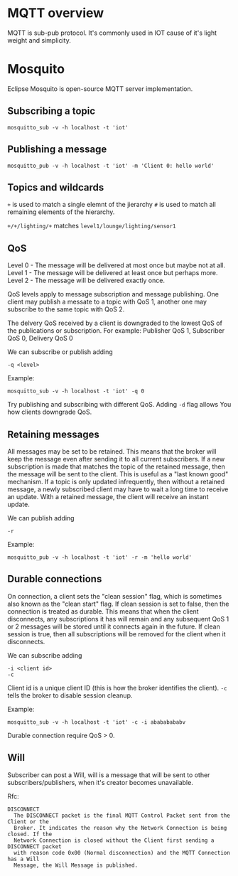 # MQTT overview

MQTT is sub-pub protocol. 
It's commonly used in IOT cause of it's light weight and simplicity.

# Mosquito

Eclipse Mosquito is open-source MQTT server implementation.

## Subscribing a topic

```
mosquitto_sub -v -h localhost -t 'iot'
```

## Publishing a message
```
mosquitto_pub -v -h localhost -t 'iot' -m 'Client 0: hello world'
```

## Topics and wildcards 

`+` is used to match a single elemnt of the jierarchy
`#` is used to match all remaining elements of the hierarchy.

`+/+/lighting/+` matches `level1/lounge/lighting/sensor1`

## QoS

Level 0 - The message will be delivered at most once but maybe not at all.
Level 1 - The message will be delivered at least once but perhaps more.
Level 2 - The message will be delivered exactly once.

QoS levels apply to message subscription and message publishing.
One client may publish a messate to a topic with QoS 1, another one may subscribe to the same topic with QoS 2.

The delvery QoS received by a client is downgraded to the lowest QoS of the publications or subscription.
For example: Publisher QoS 1, Subscriber QoS 0, Delivery QoS 0

We can subscribe or publish adding 
```
-q <level>
```
Example:
```
mosquitto_sub -v -h localhost -t 'iot' -q 0
```

Try publishing and subscribing with different QoS. Adding `-d` flag allows You how clients downgrade QoS.

## Retaining messages
All messages may be set to be retained. This means that the broker will keep the message even after sending it to 
all current subscribers. If a new subscription is made that matches the topic of the retained message, then the
message will be sent to the client. This is useful as a "last known good" mechanism. If a topic is only updated 
infrequently, then without a retained message, a newly subscribed client may have to wait a long time to receive
an update. With a retained message, the client will receive an instant update.

We can publish adding 
```
-r
```
Example:
```
mosquitto_pub -v -h localhost -t 'iot' -r -m 'hello world'
```


## Durable connections 
On connection, a client sets the "clean session" flag, which is sometimes also known as the "clean start" flag.
If clean session is set to false, then the connection is treated as durable. This means that when the client
disconnects, any subscriptions it has will remain and any subsequent QoS 1 or 2 messages will be stored until it
connects again in the future. If clean session is true, then all subscriptions will be removed for the client when
it disconnects.

We can subscribe adding 
```
-i <client id>
-c 
```

Client id is a unique client ID (this is how the broker identifies the client).
`-c` tells the broker to disable session cleanup.

Example:
```
mosquitto_sub -v -h localhost -t 'iot' -c -i abababababv
```

Durable connection require QoS > 0.

## Will

Subscriber can post a Will, will is a message that will be sent to other subscribers/publishers, when it's creator
becomes unavailable. 

Rfc:
```
DISCONNECT
  The DISCONNECT packet is the final MQTT Control Packet sent from the Client or the
  Broker. It indicates the reason why the Network Connection is being closed. If the
  Network Connection is closed without the Client first sending a DISCONNECT packet
  with reason code 0x00 (Normal disconnection) and the MQTT Connection has a Will
  Message, the Will Message is published.
```

